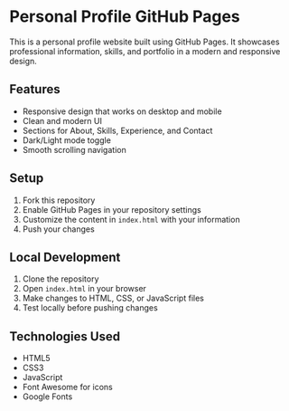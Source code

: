 # Personal Profile GitHub Pages

This is a personal profile website built using GitHub Pages. It showcases professional information, skills, and portfolio in a modern and responsive design.

## Features
- Responsive design that works on desktop and mobile
- Clean and modern UI
- Sections for About, Skills, Experience, and Contact
- Dark/Light mode toggle
- Smooth scrolling navigation

## Setup
1. Fork this repository
2. Enable GitHub Pages in your repository settings
3. Customize the content in `index.html` with your information
4. Push your changes

## Local Development
1. Clone the repository
2. Open `index.html` in your browser
3. Make changes to HTML, CSS, or JavaScript files
4. Test locally before pushing changes

## Technologies Used
- HTML5
- CSS3
- JavaScript
- Font Awesome for icons
- Google Fonts 